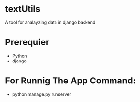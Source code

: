 # textUtils
A tool for analayzing data in django backend
<h1>Prerequier</h1>
<ul>
<li>Python</li>
<li>django </li>
</ul>
<h1>For Runnig  The App Command:</h1>
<ul>
<li>python manage.py runserver
</ul>

